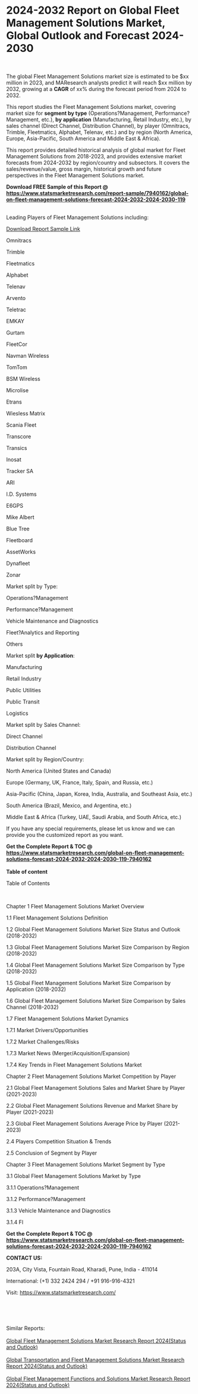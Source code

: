 <h1>2024-2032 Report on Global Fleet Management Solutions Market, Global Outlook and Forecast 2024-2030</h1><br/><p>The global Fleet Management Solutions market size is estimated to be $xx million in 2023, and MAResearch analysts predict it will reach $xx million by 2032, growing at a <strong>CAGR</strong> of xx% during the forecast period from 2024 to 2032.</p><p>
 
 This report studies the Fleet Management Solutions market, covering market size for <strong>segment by type</strong> (Operations?Management, Performance?Management, etc.), <strong>by application</strong> (Manufacturing, Retail Industry, etc.), by sales channel (Direct Channel, Distribution Channel), by player (Omnitracs, Trimble, Fleetmatics, Alphabet, Telenav, etc.) and by region (North America, Europe, Asia-Pacific, South America and Middle East & Africa).</p><p>
 
 This report provides detailed historical analysis of global market for Fleet Management Solutions from 2018-2023, and provides extensive market forecasts from 2024-2032 by region/country and subsectors. It covers the sales/revenue/value, gross margin, historical growth and future perspectives in the Fleet Management Solutions market.</p><div><b>Download FREE Sample of this Report @ <a href="https://www.statsmarketresearch.com/download-free-sample/7940162/global-on-fleet-management-solutions-forecast-2024-2032-2024-2030-119">https://www.statsmarketresearch.com/report-sample/7940162/global-on-fleet-management-solutions-forecast-2024-2032-2024-2030-119</a></b></div><br><p>
 
 Leading Players of Fleet Management Solutions including:</p><p><a href="https://www.statsmarketresearch.com/download-free-sample/7940162/global-on-fleet-management-solutions-forecast-2024-2032-2024-2030-119">Download Report Sample Link</a></p><p>Omnitracs</p><p>Trimble</p><p>Fleetmatics</p><p>Alphabet</p><p>Telenav</p><p>Arvento</p><p>Teletrac</p><p>EMKAY</p><p>Gurtam</p><p>FleetCor</p><p>Navman Wireless</p><p>TomTom</p><p>BSM Wireless</p><p>Microlise</p><p>Etrans</p><p>Wiesless Matrix</p><p>Scania Fleet</p><p>Transcore</p><p>Transics</p><p>Inosat</p><p>Tracker SA</p><p>ARI</p><p>I.D. Systems</p><p>E6GPS</p><p>Mike Albert</p><p>Blue Tree</p><p>Fleetboard</p><p>AssetWorks</p><p>Dynafleet</p><p>Zonar</p><p>
 
 Market split by Type:</p><p>Operations?Management</p><p>Performance?Management</p><p>Vehicle Maintenance and Diagnostics</p><p>Fleet?Analytics and Reporting</p><p>Others</p><p>
 
 Market split <strong>by Application</strong>:</p><p>Manufacturing</p><p>Retail Industry</p><p>Public Utilities</p><p>Public Transit</p><p>Logistics</p><p>
 
 Market split by Sales Channel:</p><p>Direct Channel</p><p>Distribution Channel</p><p>
 
 Market split by Region/Country:</p><p>North America (United States and Canada)</p><p>Europe (Germany, UK, France, Italy, Spain, and Russia, etc.)</p><p>Asia-Pacific (China, Japan, Korea, India, Australia, and Southeast Asia, etc.)</p><p>South America (Brazil, Mexico, and Argentina, etc.)</p><p>Middle East & Africa (Turkey, UAE, Saudi Arabia, and South Africa, etc.)</p><p>
 
 If you have any special requirements, please let us know and we can provide you the customized report as you want.</p><div><b>Get the Complete Report & TOC @ <a href="https://www.statsmarketresearch.com/global-on-fleet-management-solutions-forecast-2024-2032-2024-2030-119-7940162">https://www.statsmarketresearch.com/global-on-fleet-management-solutions-forecast-2024-2032-2024-2030-119-7940162</a></b></div><br><b>Table of content</b><p>Table of Contents<br />
 
 <br />
 
 Chapter 1 Fleet Management Solutions Market Overview<br />
 
  1.1 Fleet Management Solutions Definition<br />
 
  1.2 Global Fleet Management Solutions Market Size Status and Outlook (2018-2032)<br />
 
  1.3 Global Fleet Management Solutions Market Size Comparison by Region (2018-2032)<br />
 
  1.4 Global Fleet Management Solutions Market Size Comparison by Type (2018-2032)<br />
 
  1.5 Global Fleet Management Solutions Market Size Comparison by Application (2018-2032)<br />
 
  1.6 Global Fleet Management Solutions Market Size Comparison by Sales Channel (2018-2032)<br />
 
  1.7 Fleet Management Solutions Market Dynamics<br />
 
  1.7.1 Market Drivers/Opportunities<br />
 
  1.7.2 Market Challenges/Risks<br />
 
  1.7.3 Market News (Merger/Acquisition/Expansion)<br />
 
  1.7.4 Key Trends in Fleet Management Solutions Market<br />
 
 Chapter 2 Fleet Management Solutions Market Competition by Player<br />
 
  2.1 Global Fleet Management Solutions Sales and Market Share by Player (2021-2023)<br />
 
  2.2 Global Fleet Management Solutions Revenue and Market Share by Player (2021-2023)<br />
 
  2.3 Global Fleet Management Solutions Average Price by Player (2021-2023)<br />
 
  2.4 Players Competition Situation & Trends<br />
 
  2.5 Conclusion of Segment by Player<br />
 
 Chapter 3 Fleet Management Solutions Market Segment by Type<br />
 
  3.1 Global Fleet Management Solutions Market by Type<br />
 
  3.1.1 Operations?Management<br />
 
  3.1.2 Performance?Management<br />
 
  3.1.3 Vehicle Maintenance and Diagnostics<br />
 
  3.1.4 Fl<br><div><b>Get the Complete Report & TOC @ <a href="https://www.statsmarketresearch.com/global-on-fleet-management-solutions-forecast-2024-2032-2024-2030-119-7940162">https://www.statsmarketresearch.com/global-on-fleet-management-solutions-forecast-2024-2032-2024-2030-119-7940162</a></b></div></p>
 
 <b>CONTACT US:</b><br>
 
 203A, City Vista, Fountain Road, Kharadi, Pune, India - 411014 <br>
 
 International: (+1) 332 2424 294 / +91 916-916-4321<br>
 
 Visit: <a href="https://www.statsmarketresearch.com/">https://www.statsmarketresearch.com/</a>
 
 <br>
 
 <br><br>Similar Reports: <br><br><a href="https://www.statsmarketresearch.com/global-fleet-management-solutions-2024-948-7907945">Global Fleet Management Solutions Market Research Report 2024(Status and Outlook)</a><br><br><a href="https://www.statsmarketresearch.com/global-transportation-fleet-management-solutions-2024-111-7904371">Global Transportation and Fleet Management Solutions Market Research Report 2024(Status and Outlook)</a><br><br><a href="https://www.statsmarketresearch.com/global-fleet-management-functions-solutions-2024-723-7904372">Global Fleet Management Functions and Solutions Market Research Report 2024(Status and Outlook)</a><br><br>